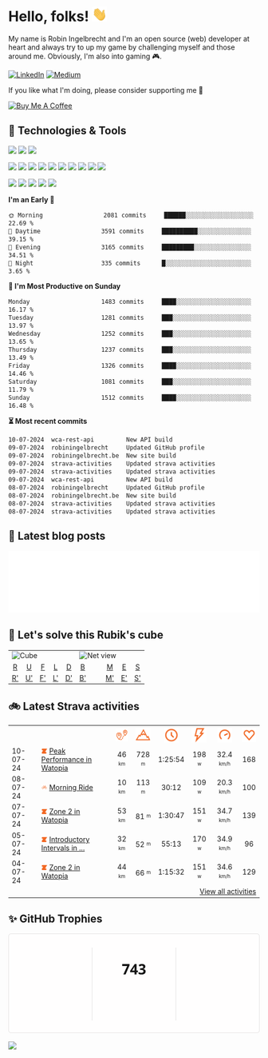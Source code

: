 # Hello, folks! <img src="https://raw.githubusercontent.com/robiningelbrecht/robiningelbrecht/master/wave.gif" width="30">
 
My name is Robin Ingelbrecht and I'm an open source (web) developer at heart and always try to up my game by challenging myself and those around me.
Obviously, I'm also into gaming 🎮.

[![LinkedIn](https://img.shields.io/badge/LinkedIn-0D61B8?style=flat&logo=linkedin&logoColor=white&color=0D61B8)](https://linkedin.com/in/robin-ingelbrecht) 
[![Medium](https://img.shields.io/badge/Medium-2bbc8a?style=flat&logo=medium&logoColor=white&color=2bbc8a)](https://ingelbrechtrobin.medium.com/) 

If you like what I'm doing, please consider supporting me 🙏

<a href="https://www.buymeacoffee.com/ingelbrecht" target="_blank"><img src="https://cdn.buymeacoffee.com/buttons/v2/default-yellow.png" alt="Buy Me A Coffee" style="height: 40px !important;" ></a>

## :wrench: Technologies & Tools
![](https://img.shields.io/badge/OS-Linux-informational?style=flat&logo=linux&logoColor=white&color=2bbc8a)
![](https://img.shields.io/badge/OS-Macos-informational?style=flat&logo=macos&logoColor=white&color=2bbc8a)
![](https://img.shields.io/badge/Editor-phpstorm-informational?style=flat&logo=phpstorm&logoColor=white&color=2bbc8a)

![](https://img.shields.io/badge/Code-Php-informational?style=flat&logo=php&logoColor=white&color=2bbc8a)
![](https://img.shields.io/badge/Framework-Symfony-informational?style=flat&logo=symfony&logoColor=white&color=2bbc8a)
![](https://img.shields.io/badge/Framework-Drupal-informational?style=flat&logo=drupal&logoColor=white&color=2bbc8a)
![](https://img.shields.io/badge/Framework-Laravel-informational?style=flat&logo=laravel&logoColor=white&color=2bbc8a)
![](https://img.shields.io/badge/Code-Python-informational?style=flat&logo=python&logoColor=white&color=2bbc8a)
![](https://img.shields.io/badge/Code-JavaScript-informational?style=flat&logo=javascript&logoColor=white&color=2bbc8a)
![](https://img.shields.io/badge/Code-css3-informational?style=flat&logo=css3&logoColor=white&color=2bbc8a)
![](https://img.shields.io/badge/Code-html5-informational?style=flat&logo=html5&logoColor=white&color=2bbc8a)
![](https://img.shields.io/badge/Code-chart.js-informational?style=flat&logo=chartdotjs&logoColor=white&color=2bbc8a)
![](https://img.shields.io/badge/Shell-Bash-informational?style=flat&logo=gnu-bash&logoColor=white&color=2bbc8a)

![](https://img.shields.io/badge/Tools-MySQL-informational?style=flat&logo=mysql&logoColor=white&color=2bbc8a)
![](https://img.shields.io/badge/Tools-MariaDB-informational?style=flat&logo=mariadb&logoColor=white&color=2bbc8a)
![](https://img.shields.io/badge/Tools-RabbitMQ-informational?style=flat&logo=rabbitmq&logoColor=white&color=2bbc8a)
![](https://img.shields.io/badge/Devops-Docker-informational?style=flat&logo=docker&logoColor=white&color=2bbc8a)
![](https://img.shields.io/badge/GitHub-continuous%20integration-informational?style=flat&logo=github%20actions&logoColor=white&color=2bbc8a)

<!--START_SECTION:commits-per-day-time-->
**I&#039;m an Early 🐤**

```text
🌞 Morning                 2081 commits     ██████░░░░░░░░░░░░░░░░░░░   22.69 %
🌆 Daytime                 3591 commits     ██████████░░░░░░░░░░░░░░░   39.15 %
🌃 Evening                 3165 commits     █████████░░░░░░░░░░░░░░░░   34.51 %
🌙 Night                   335 commits      █░░░░░░░░░░░░░░░░░░░░░░░░   3.65 %
```
<!--END_SECTION:commits-per-day-time-->

<!--START_SECTION:commits-per-weekday-->
**📅 I&#039;m Most Productive on Sunday**

```text
Monday                    1483 commits     ████░░░░░░░░░░░░░░░░░░░░░   16.17 %
Tuesday                   1281 commits     ███░░░░░░░░░░░░░░░░░░░░░░   13.97 %
Wednesday                 1252 commits     ███░░░░░░░░░░░░░░░░░░░░░░   13.65 %
Thursday                  1237 commits     ███░░░░░░░░░░░░░░░░░░░░░░   13.49 %
Friday                    1326 commits     ████░░░░░░░░░░░░░░░░░░░░░   14.46 %
Saturday                  1081 commits     ███░░░░░░░░░░░░░░░░░░░░░░   11.79 %
Sunday                    1512 commits     ████░░░░░░░░░░░░░░░░░░░░░   16.48 %
```
<!--END_SECTION:commits-per-weekday-->

<!--START_SECTION:most-recent-commits-->
**⏳ Most recent commits**
                                        
```text
10-07-2024  wca-rest-api         New API build
09-07-2024  robiningelbrecht     Updated GitHub profile
09-07-2024  robiningelbrecht.be  New site build
09-07-2024  strava-activities    Updated strava activities
09-07-2024  strava-activities    Updated strava activities
09-07-2024  wca-rest-api         New API build
08-07-2024  robiningelbrecht     Updated GitHub profile
08-07-2024  robiningelbrecht.be  New site build
08-07-2024  strava-activities    Updated strava activities
08-07-2024  strava-activities    Updated strava activities
```
<!--END_SECTION:most-recent-commits-->

## :pencil: Latest blog posts

<a target="_blank" href="https://ingelbrechtrobin.medium.com/"><img src="assets/medium-blog-posts.svg" /></a>

## :jigsaw: Let's solve this Rubik's cube

<table>
  <tr>
    <td colspan="5">
      <img src="https://puzzle-generator.robiningelbrecht.be/github-game/cube" alt="Cube" />
    </td>
    <td colspan="5">
      <img src="https://puzzle-generator.robiningelbrecht.be/github-game/cube?view=net" alt="Net view" />
    </td>
  </tr>
  <tr>
    <td align="center">
      <a href="https://puzzle-generator.robiningelbrecht.be/github-game/turn/R">R</a>
    </td>
    <td align="center">
      <a href="https://puzzle-generator.robiningelbrecht.be/github-game/turn/U">U</a>
    </td>
    <td align="center">
      <a href="https://puzzle-generator.robiningelbrecht.be/github-game/turn/F">F</a>
    </td>
    <td align="center">
      <a href="https://puzzle-generator.robiningelbrecht.be/github-game/turn/L">L</a>
    </td>
    <td align="center">
      <a href="https://puzzle-generator.robiningelbrecht.be/github-game/turn/D">D</a>
    </td>
    <td align="center">
      <a href="https://puzzle-generator.robiningelbrecht.be/github-game/turn/B">B</a>
    </td>
    <td>
       &nbsp; &nbsp;
    </td>
    <td align="center">
      <a href="https://puzzle-generator.robiningelbrecht.be/github-game/turn/M">M</a>
    </td>
    <td align="center">
      <a href="https://puzzle-generator.robiningelbrecht.be/github-game/turn/E">E</a>
    </td>
    <td align="center">
      <a href="https://puzzle-generator.robiningelbrecht.be/github-game/turn/S">S</a>
    </td>
  </tr>
  <tr>
    <td align="center">
      <a href="https://puzzle-generator.robiningelbrecht.be/github-game/turn/R&#039;">R&#039;</a>
    </td>
    <td align="center">
      <a href="https://puzzle-generator.robiningelbrecht.be/github-game/turn/U&#039;">U&#039;</a>
    </td>
    <td align="center">
      <a href="https://puzzle-generator.robiningelbrecht.be/github-game/turn/F&#039;">F&#039;</a>
    </td>
    <td align="center">
      <a href="https://puzzle-generator.robiningelbrecht.be/github-game/turn/L&#039;">L&#039;</a>
    </td>
    <td align="center">
      <a href="https://puzzle-generator.robiningelbrecht.be/github-game/turn/D&#039;">D&#039;</a>
    </td>
    <td align="center">
      <a href="https://puzzle-generator.robiningelbrecht.be/github-game/turn/B&#039;">B&#039;</a>
    </td>
     <td>
      &nbsp; &nbsp;
    </td>
    <td align="center">
      <a href="https://puzzle-generator.robiningelbrecht.be/github-game/turn/M&#039;">M&#039;</a>
    </td>
    <td align="center">
      <a href="https://puzzle-generator.robiningelbrecht.be/github-game/turn/E&#039;">E&#039;</a>
    </td>
    <td align="center">
      <a href="https://puzzle-generator.robiningelbrecht.be/github-game/turn/S&#039;">S&#039;</a>
    </td>
  </tr>
</table>

## :bike: Latest Strava activities

<!--START_SECTION:strava-activities-->
<table>
    <tr>
        <th></th>
        <th></th>
        <th align="center"><img src="https://raw.githubusercontent.com/robiningelbrecht/strava-activities/master/public/distance.svg" width="30" alt="distance" title="distance"/></th>
        <th align="center"><img src="https://raw.githubusercontent.com/robiningelbrecht/strava-activities/master/public/elevation.svg" width="30" alt="elevation" title="elevation"/></th>
        <th align="center"><img src="https://raw.githubusercontent.com/robiningelbrecht/strava-activities/master/public/time.svg" width="30" alt="time" title="time"/></th>
        <th align="center"><img src="https://raw.githubusercontent.com/robiningelbrecht/strava-activities/master/public/average-watt.svg" width="30" alt="average watts" title="average watts"/></th>
        <th align="center"><img src="https://raw.githubusercontent.com/robiningelbrecht/strava-activities/master/public/average-speed.svg" width="30" alt="average speed" title="average speed"/></th>
        <th align="center"><img src="https://raw.githubusercontent.com/robiningelbrecht/strava-activities/master/public/heart-rate.svg" width="30" alt="average heart rate" title="average heart rate"/></th>
    </tr>
            <tr>
            <td>10-07-24</td>
            <td>
                                <img src="https://raw.githubusercontent.com/robiningelbrecht/strava-activities/master/public/activity-virtual-ride-zwift.svg" width="12" alt="Peak Performance in Watopia" title="Peak Performance in Watopia"/>
<a href="https://www.strava.com/activities/11855421972" title="Kcal: 975 | Gear: None ">Peak Performance in Watopia</a>
            </td>
            <td align="center">46 <sup><sub>km</sub></sup></td>
            <td align="center">728 <sup><sub>m</sub></sup></td>
            <td align="center">1:25:54</td>
            <td align="center">198 <sup><sub>w</sub></sup></td>
            <td align="center">32.4 <sup><sub>km/h</sub></sup></td>
            <td align="center">168</td>
        </tr>
            <tr>
            <td>08-07-24</td>
            <td>
                <img src="https://raw.githubusercontent.com/robiningelbrecht/strava-activities/master/public/activity-ride.svg" width="12" alt="Morning Ride" title="Morning Ride"/>
<a href="https://www.strava.com/activities/11835570970" title="Kcal: 142 | Gear: None ">Morning Ride</a>
            </td>
            <td align="center">10 <sup><sub>km</sub></sup></td>
            <td align="center">113 <sup><sub>m</sub></sup></td>
            <td align="center">30:12</td>
            <td align="center">109 <sup><sub>w</sub></sup></td>
            <td align="center">20.3 <sup><sub>km/h</sub></sup></td>
            <td align="center">100</td>
        </tr>
            <tr>
            <td>07-07-24</td>
            <td>
                                <img src="https://raw.githubusercontent.com/robiningelbrecht/strava-activities/master/public/activity-virtual-ride-zwift.svg" width="12" alt="Zone 2 in Watopia" title="Zone 2 in Watopia"/>
<a href="https://www.strava.com/activities/11829828494" title="Kcal: 786 | Gear: None ">Zone 2 in Watopia</a>
            </td>
            <td align="center">53 <sup><sub>km</sub></sup></td>
            <td align="center">81 <sup><sub>m</sub></sup></td>
            <td align="center">1:30:47</td>
            <td align="center">151 <sup><sub>w</sub></sup></td>
            <td align="center">34.7 <sup><sub>km/h</sub></sup></td>
            <td align="center">139</td>
        </tr>
            <tr>
            <td>05-07-24</td>
            <td>
                                <img src="https://raw.githubusercontent.com/robiningelbrecht/strava-activities/master/public/activity-virtual-ride-zwift.svg" width="12" alt="Introductory Intervals in Watopia" title="Introductory Intervals in Watopia"/>
<a href="https://www.strava.com/activities/11811954513" title="Kcal: 536 | Gear: None ">Introductory Intervals in ...</a>
            </td>
            <td align="center">32 <sup><sub>km</sub></sup></td>
            <td align="center">52 <sup><sub>m</sub></sup></td>
            <td align="center">55:13</td>
            <td align="center">170 <sup><sub>w</sub></sup></td>
            <td align="center">34.9 <sup><sub>km/h</sub></sup></td>
            <td align="center">96</td>
        </tr>
            <tr>
            <td>04-07-24</td>
            <td>
                                <img src="https://raw.githubusercontent.com/robiningelbrecht/strava-activities/master/public/activity-virtual-ride-zwift.svg" width="12" alt="Zone 2 in Watopia" title="Zone 2 in Watopia"/>
<a href="https://www.strava.com/activities/11808386650" title="Kcal: 653 | Gear: None ">Zone 2 in Watopia</a>
            </td>
            <td align="center">44 <sup><sub>km</sub></sup></td>
            <td align="center">66 <sup><sub>m</sub></sup></td>
            <td align="center">1:15:32</td>
            <td align="center">151 <sup><sub>w</sub></sup></td>
            <td align="center">34.6 <sup><sub>km/h</sub></sup></td>
            <td align="center">129</td>
        </tr>
                <tr>
            <td colspan="8" align="right"><a href="https://github.com/robiningelbrecht/strava-activities#activities">View all activities</a></td>
        </tr>
    </table>

<!--END_SECTION:strava-activities-->

 ## :sparkles: GitHub Trophies

<img src="assets/github-streak-stats.svg"  alt="Robin Ingelbrecht's streak stats"/>

![](https://github-profile-trophy.vercel.app/?username=robiningelbrecht&theme=chalk&no-frame=false&no-bg=true&margin-w=4)
